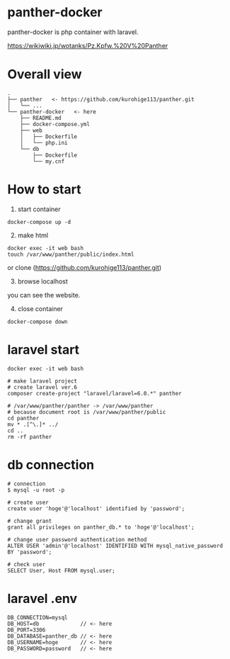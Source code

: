 # panther-docker
panther-docker is php container with laravel.

https://wikiwiki.jp/wotanks/Pz.Kpfw.%20V%20Panther

# Overall view
```
.
├── panther   <- https://github.com/kurohige113/panther.git
│   └── ...
└── panther-docker   <- here
    ├── README.md
    ├── docker-compose.yml
    ├── web
    │   ├── Dockerfile
    │   └── php.ini
    └── db
        ├── Dockerfile
        └── my.cnf
```

# How to start

1. start container
```
docker-compose up -d
```

2. make html
```
docker exec -it web bash
touch /var/www/panther/public/index.html
```
or clone (https://github.com/kurohige113/panther.git)

3. browse localhost

you can see the website.

4. close container

```
docker-compose down
```

# laravel start
```
docker exec -it web bash

# make laravel project
# create laravel ver.6
composer create-project "laravel/laravel=6.0.*" panther

# /var/www/panther/panther -> /var/www/panther
# because document root is /var/www/panther/public
cd panther
mv * .[^\.]* ../
cd ..
rm -rf panther
```

# db connection
```
# connection
$ mysql -u root -p

# create user
create user 'hoge'@'localhost' identified by 'password';

# change grant
grant all privileges on panther_db.* to 'hoge'@'localhost';

# change user password authentication method
ALTER USER 'admin'@'localhost' IDENTIFIED WITH mysql_native_password BY 'password';

# check user
SELECT User, Host FROM mysql.user;
```

# laravel .env
```
DB_CONNECTION=mysql
DB_HOST=db             // <- here
DB_PORT=3306
DB_DATABASE=panther_db // <- here
DB_USERNAME=hoge       // <- here
DB_PASSWORD=password   // <- here
```
